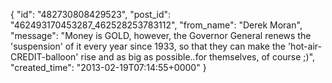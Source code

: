  {
   "id": "482730808429523",
   "post_id": "462493170453287_462528253783112",
   "from_name": "Derek Moran",
   "message": "Money is GOLD, however, the Governor General renews the 'suspension' of it every year since 1933, so that they can make the 'hot-air-CREDIT-balloon' rise and as big as possible..for themselves, of course ;)",
   "created_time": "2013-02-19T07:14:55+0000"
 }
